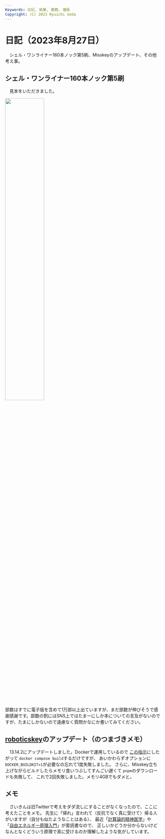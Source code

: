 ```yaml
---
Keywords: 日記, 執筆, 書籍, 増版
Copyright: (C) 2023 Ryuichi Ueda
---
```


# 日記（2023年8月27日）

　シェル・ワンライナー160本ノック第5刷、Misskeyのアップデート、その他考え事。

## シェル・ワンライナー160本ノック第5刷

　見本をいただきました。

<img width="50%" src="https://mi.shellgei.org/files/webpublic-867f0c19-4f5d-4dcf-a2ac-41e5870269fc" />

部数はすでに電子版を含めて1万部以上出ていますが、まだ部数が伸びそうで感謝感謝です。部数の割にはSNS上ではたまーにしか本についての言及がないのですが、たまにしかないので遠慮なく質問かなにか書いてみてください。

## [roboticskey](https://mi0.robotician.jp)のアップデート（のつまづきメモ）

　13.14.2にアップデートしました。Dockerで運用しているので
[この指示](https://misskey-hub.net/docs/install/docker.html#misskey%E3%81%AE%E3%82%A2%E3%83%83%E3%83%95%E3%82%9A%E3%83%86%E3%82%99%E3%83%BC%E3%83%88%E6%96%B9%E6%B3%95)にしたがって
`docker compose build`するだけですが、
あいかわらずオプションに`DOCKER_BUILDKIT=1`が必要なの忘れて1度失敗しました。
さらに、Misskey立ち上げながらビルドしたらメモリ食いつぶしてすんごい遅くて
`pnpm`のダウンロードも失敗して、
これで2回失敗しました。メモリ4GBでもダメと。

## メモ

　さいきんは旧Twitterで考えをダダ流しにすることがなくなったので、ここに考えたことをメモ。
先生に「帰れ」言われて（反抗でなく真に受けて）帰る人がいますが（自分も似たようなことはある）、
最近「[計算論的精神医学](https://amzn.to/45LNNo0)」や
「[自由エネルギー原理入門](https://amzn.to/3QWWx6j)」が愛読書なので、
正しいかどうか分からないけどなんとなくどういう原理で真に受けるのか理解したような気がしています。
